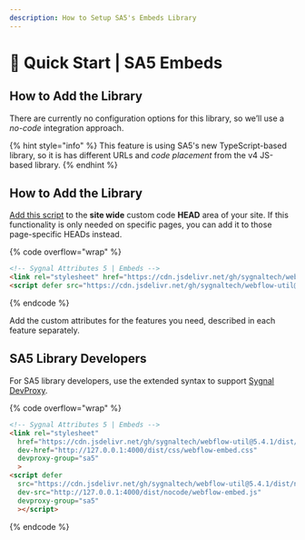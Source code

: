 ```yaml
---
description: How to Setup SA5's Embeds Library
---
```


# 🚀 Quick Start | SA5 Embeds

## How to Add the Library <a href="#step-1---add-the-library" id="step-1---add-the-library"></a>

There are currently no configuration options for this library, so we’ll use a _no-code_ integration approach.

{% hint style="info" %}
This feature is using SA5's new TypeScript-based library, so it is has different URLs and _code placement_ from the v4 JS-based library.
{% endhint %}

## How to Add the Library <a href="#step-1---add-the-library" id="step-1---add-the-library"></a>

[Add this script](../overview/how-to-add-custom-code.md) to the **site wide** custom code **HEAD** area of your site. If this functionality is only needed on specific pages, you can add it to those page-specific HEADs instead. &#x20;

{% code overflow="wrap" %}
```html
<!-- Sygnal Attributes 5 | Embeds --> 
<link rel="stylesheet" href="https://cdn.jsdelivr.net/gh/sygnaltech/webflow-util@5.4.0/dist/css/webflow-embed.css"> 
<script defer src="https://cdn.jsdelivr.net/gh/sygnaltech/webflow-util@5.4.0/dist/nocode/webflow-embed.js"></script>
```
{% endcode %}

Add the custom attributes for the features you need, described in each feature separately. &#x20;

## SA5 Library Developers

For SA5 library developers, use the extended syntax to support [Sygnal DevProxy](https://engine.sygnal.com/devproxy).&#x20;

{% code overflow="wrap" %}
```html
<!-- Sygnal Attributes 5 | Embeds --> 
<link rel="stylesheet" 
  href="https://cdn.jsdelivr.net/gh/sygnaltech/webflow-util@5.4.1/dist/css/webflow-embed.css"
  dev-href="http://127.0.0.1:4000/dist/css/webflow-embed.css"
  devproxy-group="sa5"
  > 
<script defer 
  src="https://cdn.jsdelivr.net/gh/sygnaltech/webflow-util@5.4.1/dist/nocode/webflow-embed.js" 
  dev-src="http://127.0.0.1:4000/dist/nocode/webflow-embed.js"
  devproxy-group="sa5"
  ></script>
```
{% endcode %}

